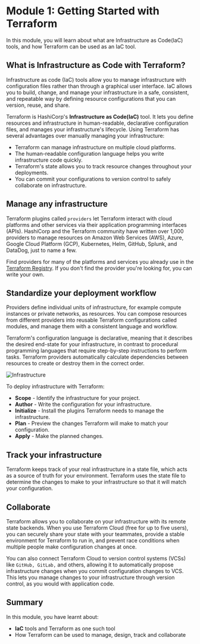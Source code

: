# Module 1: Getting Started with Terraform

In this module, you will learn about what are Infrastructure as Code(IaC) tools, and how Terraform can be used as an IaC tool.

## What is Infrastructure as Code with Terraform?

Infrastructure as code (IaC) tools allow you to manage infrastructure with configuration files rather than through a graphical user interface. IaC allows you to build, change, and manage your infrastructure in a safe, consistent, and repeatable way by defining resource configurations that you can version, reuse, and share.

Terraform is HashiCorp's **Infrastructure as Code(IaC)** tool. It lets you define resources and infrastructure in human-readable, declarative configuration files, and manages your infrastructure's lifecycle. Using Terraform has several advantages over manually managing your infrastructure:
   - Terraform can manage infrastructure on multiple cloud platforms.
   - The human-readable configuration language helps you write infrastructure code quickly.
   - Terraform's state allows you to track resource changes throughout your deployments.
   - You can commit your configurations to version control to safely collaborate on infrastructure.

## Manage any infrastructure

Terraform plugins called `providers` let Terraform interact with cloud platforms and other services via their application programming interfaces (APIs). HashiCorp and the Terraform community have written over 1,000 providers to manage resources on Amazon Web Services (AWS), Azure, Google Cloud Platform (GCP), Kubernetes, Helm, GitHub, Splunk, and DataDog, just to name a few.

Find providers for many of the platforms and services you already use in the [Terraform Registry](https://registry.terraform.io/browse/providers). If you don't find the provider you're looking for, you can write your own.

## Standardize your deployment workflow

Providers define individual units of infrastructure, for example compute instances or private networks, as resources. You can compose resources from different providers into reusable Terraform configurations called modules, and manage them with a consistent language and workflow.

Terraform's configuration language is declarative, meaning that it describes the desired end-state for your infrastructure, in contrast to procedural programming languages that require step-by-step instructions to perform tasks. Terraform providers automatically calculate dependencies between resources to create or destroy them in the correct order.

![Infrastructure](https://github.com/SD-14/EduLabs/blob/SD/Hashicorp/Azure/Images/Infrastructure.png?raw=true)

To deploy infrastructure with Terraform:

   - **Scope** - Identify the infrastructure for your project.
   - **Author** - Write the configuration for your infrastructure.
   - **Initialize** - Install the plugins Terraform needs to manage the infrastructure.
   - **Plan** - Preview the changes Terraform will make to match your configuration.
   - **Apply** - Make the planned changes.

## Track your infrastructure

Terraform keeps track of your real infrastructure in a state file, which acts as a source of truth for your environment. Terraform uses the state file to determine the changes to make to your infrastructure so that it will match your configuration.

## Collaborate

Terraform allows you to collaborate on your infrastructure with its remote state backends. When you use Terraform Cloud (free for up to five users), you can securely share your state with your teammates, provide a stable environment for Terraform to run in, and prevent race conditions when multiple people make configuration changes at once.

You can also connect Terraform Cloud to version control systems (VCSs) like `GitHub, GitLab,` and others, allowing it to automatically propose infrastructure changes when you commit configuration changes to VCS. This lets you manage changes to your infrastructure through version control, as you would with application code.

## Summary

In this module, you have learnt about: 

   - **IaC** tools and Terraform as one such tool
   - How Terraform can be used to manage, design, track and collaborate

